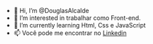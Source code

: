- 👋 Hi, I’m @DouglasAlcalde
- 👀 I’m interested in trabalhar como Front-end.
- 🌱 I’m currently learning  Html, Css e JavaScript
- 📫  Você pode me encontrar no [Linkedin](https://www.linkedin.com/in/douglas-alcalde-66a893259/)
